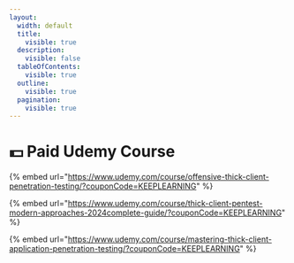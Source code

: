 ```yaml
---
layout:
  width: default
  title:
    visible: true
  description:
    visible: false
  tableOfContents:
    visible: true
  outline:
    visible: true
  pagination:
    visible: true
---
```


# 💵 Paid Udemy Course

{% embed url="https://www.udemy.com/course/offensive-thick-client-penetration-testing/?couponCode=KEEPLEARNING" %}

{% embed url="https://www.udemy.com/course/thick-client-pentest-modern-approaches-2024complete-guide/?couponCode=KEEPLEARNING" %}

{% embed url="https://www.udemy.com/course/mastering-thick-client-application-penetration-testing/?couponCode=KEEPLEARNING" %}
